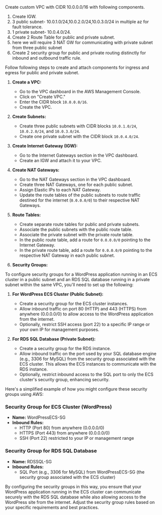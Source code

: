 Create custom VPC with CIDR 10.0.0.0/16 with following components.

1. Create IGW.
2. 3 public subnet- 10.0.1.0/24,10.0.2.0/24,10.0.3.0/24 in multiple az for fault tolerance.
3. 1 private subnet- 10.0.4.0/24.
4. Create 2 Route Table for public and private subnet.
5. here we will require 3 NAT GW for communicating with private subnet from three public subnet
6. Create 2 security group for public and private routing distinctly for inbound and outbound traffic rule.

Follow following steps to create and attach components for ingress and egress for public and private subnet.


1. **Create a VPC:**
   - Go to the VPC dashboard in the AWS Management Console.
   - Click on "Create VPC."
   - Enter the CIDR block `10.0.0.0/16`.
   - Create the VPC.

2. **Create Subnets:**
   - Create three public subnets with CIDR blocks `10.0.1.0/24`, `10.0.2.0/24`, and `10.0.3.0/24`.
   - Create one private subnet with the CIDR block `10.0.4.0/24`.

3. **Create Internet Gateway (IGW):**
   - Go to the Internet Gateways section in the VPC dashboard.
   - Create an IGW and attach it to your VPC.

4. **Create NAT Gateways:**
   - Go to the NAT Gateways section in the VPC dashboard.
   - Create three NAT Gateways, one for each public subnet.
   - Assign Elastic IPs to each NAT Gateway.
   - Update the route tables of the public subnets to route traffic destined for the internet (`0.0.0.0/0`) to their respective NAT Gateways.

5. **Route Tables:**
   - Create separate route tables for public and private subnets.
   - Associate the public subnets with the public route table.
   - Associate the private subnet with the private route table.
   - In the public route table, add a route for `0.0.0.0/0` pointing to the Internet Gateway.
   - In the private route table, add a route for `0.0.0.0/0` pointing to the respective NAT Gateway in each public subnet.


6. **Security Groups:**

To configure security groups for a WordPress application running in an ECS cluster in a public subnet and an RDS SQL database running in a private subnet within the same VPC, you'll need to set up the following:

1. **For WordPress ECS Cluster (Public Subnet):**
   - Create a security group for the ECS cluster instances.
   - Allow inbound traffic on port 80 (HTTP) and 443 (HTTPS) from anywhere (0.0.0.0/0) to allow access to the WordPress application from the internet.
   - Optionally, restrict SSH access (port 22) to a specific IP range or your own IP for management purposes.

2. **For RDS SQL Database (Private Subnet):**
   - Create a security group for the RDS instance.
   - Allow inbound traffic on the port used by your SQL database engine (e.g., 3306 for MySQL) from the security group associated with the ECS cluster. This allows the ECS instances to communicate with the RDS instance.
   - Optionally, restrict inbound access to the SQL port to only the ECS cluster's security group, enhancing security.

Here's a simplified example of how you might configure these security groups using AWS:

### Security Group for ECS Cluster (WordPress)
- **Name:** WordPressECS-SG
- **Inbound Rules:**
  - HTTP (Port 80) from anywhere (0.0.0.0/0)
  - HTTPS (Port 443) from anywhere (0.0.0.0/0)
  - SSH (Port 22) restricted to your IP or management range

### Security Group for RDS SQL Database
- **Name:** RDSSQL-SG
- **Inbound Rules:**
  - SQL Port (e.g., 3306 for MySQL) from WordPressECS-SG (the security group associated with the ECS cluster)

By configuring the security groups in this way, you ensure that your WordPress application running in the ECS cluster can communicate securely with the RDS SQL database while also allowing access to the WordPress site from the internet. Adjust the security group rules based on your specific requirements and best practices.

